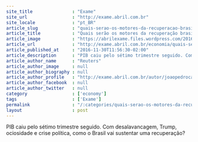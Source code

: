 ```yaml
---
site_title               : "Exame"
site_url                 : "http://exame.abril.com.br"
site_locale              : "pt_BR"
article_slug             : "quais-serao-os-motores-da-recuperacao-brasileira"
article_title            : "Quais serão os motores da recuperação brasileira?"
article_image            : "https://abrilexame.files.wordpress.com/2016/09/size_960_16_9_foto3-voith2.jpg?quality=70&strip=all&w=960"
article_url              : "http://exame.abril.com.br/economia/quais-serao-os-motores-da-recuperacao-brasileira/"
article_published_at     : "2016-11-30T11:56:30-02:00"
article_description      : "PIB caiu pelo sétimo trimestre seguido. Com desalavancagem, Trump, ociosidade e crise política, como o Brasil vai sustentar uma recuperação?"
article_author_name      : "Reuters"
article_author_image     : null
article_author_biography : null
article_author_profile   : "http://exame.abril.com.br/autor/joaopedrocaleiro/"
article_author_facebook  : null
article_author_twitter   : null
category                 : ['economy']
tags                     : ['Exame']
permalink                : "/:categories/quais-serao-os-motores-da-recuperacao-brasileira/"
layout                   : post
---
```


PIB caiu pelo sétimo trimestre seguido. Com desalavancagem, Trump, ociosidade e crise política, como o Brasil vai sustentar uma recuperação?
